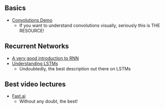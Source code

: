 ## Basics
* [Convolutions Demo](http://scs.ryerson.ca/~aharley/vis/)
  * If you want to understand convolutions visually, seriously this is THE RESOURCE!

## Recurrent Networks
* [A very good introduction to RNN](http://www.wildml.com/2015/09/recurrent-neural-networks-tutorial-part-1-introduction-to-rnns/)
* [Understanding LSTMs](http://colah.github.io/posts/2015-08-Understanding-LSTMs/)
  * Undoubtedly, the best description out there on LSTMs

## Best video lectures
  * [Fast.ai](http://www.fast.ai/)
    * Without any doubt, the best!
